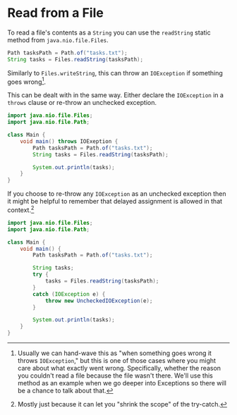 # Read from a File

To read a file's contents as a `String` you can use the `readString` static method
from `java.nio.file.Files`.

```java
Path tasksPath = Path.of("tasks.txt");
String tasks = Files.readString(tasksPath);
```

Similarly to `Files.writeString`, this can throw an `IOException` if
something goes wrong[^filenotfound].

This can be dealt with in the same way. Either declare the `IOException` in a `throws`
clause or re-throw an unchecked exception.

```java
import java.nio.file.Files;
import java.nio.file.Path;

class Main {
    void main() throws IOExeption {
        Path tasksPath = Path.of("tasks.txt");
        String tasks = Files.readString(tasksPath);

        System.out.println(tasks);
    }
}
```

If you choose to re-throw any `IOException` as an unchecked exception then
it might be helpful to remember that delayed assignment is allowed in that context.[^mostly]

```java
import java.nio.file.Files;
import java.nio.file.Path;

class Main {
    void main() {
        Path tasksPath = Path.of("tasks.txt");

        String tasks;
        try {
            tasks = Files.readString(tasksPath);
        }
        catch (IOException e) {
            throw new UncheckedIOException(e);
        }

        System.out.println(tasks);
    }
}
```

[^filenotfound]: Usually we can hand-wave this as "when something goes wrong it throws `IOException`," but this is one of those cases where you might care about what exactly went wrong. Specifically, whether the reason you couldn't read a file because the file wasn't there. We'll use this method as an example when we go deeper into Exceptions
so there will be a chance to talk about that.

[^mostly]: Mostly just because it can let you "shrink the scope" of the try-catch.